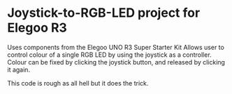 # Joystick-to-RGB-LED project for Elegoo R3
Uses components from the Elegoo UNO R3 Super Starter Kit
Allows user to control colour of a single RGB LED by using the joystick as a controller.
Colour can be fixed by clicking the joystick button, and released by clicking it again.

This code is rough as all hell but it does the trick.
